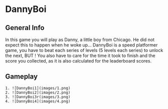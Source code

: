 # DannyBoi

## General Info  
  In this game you will play as Danny, a little boy from Chicago. 
He did not expect this to happen when he woke up...
DannyBoi is a speed platformer game, 
you have to beat each series of levels (5 levels each series) to unlock the next,
BUT !  You also have to care for the time it took to finish and the score you collected,
as it is also calculated for the leaderboard scores.

 ## Gameplay  
  
    1. ![DannyBoi1](images/1.png)  
    2. ![DannyBoi2](images/2.png)  
    3. ![DannyBoi3r(images/3.png)  
    4. ![DannyBoi4](images/4.png)  
